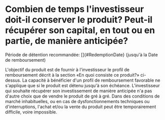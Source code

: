 # Combien de temps l'investisseur doit-il conserver le produit? Peut-il récupérer son capital, en tout ou en partie, de manière anticipée?

Période de détention recommandée: []{#RedemptionDate} (jusqu'à la Date de remboursement)

L'objectif du produit est de fournir à l'investisseur le profil de remboursement décrit à la section «En quoi consiste ce produit?» ci-dessus. La capacité à bénéficier d'un profil de remboursement favorable ne s'applique que si le produit est détenu jusqu'à son échéance.  L'investisseur qui souhaite récupérer son investissement de manière anticipée n'a pas d'autre choix que de vendre le produit de gré à gré. Dans des conditions de marché inhabituelles, ou en cas de dysfonctionnements techniques ou d'interruptions, l'achat et/ou la vente du produit peut être temporairement difficile, voire impossible.
